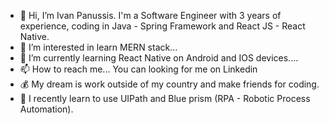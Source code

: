 - 👋 Hi, I’m Ivan Panussis. I'm a Software Engineer with 3 years of experience, coding in Java - Spring Framework and React JS - React Native.
- 👀 I’m interested in learn MERN stack...
- 🌱 I’m currently learning React Native on Android and IOS devices....
- 📫 How to reach me... You can looking for me on Linkedin
- 💰 My dream is work outside of my country and make friends for coding.
- 🤖 I recently learn to use UIPath and Blue prism (RPA - Robotic Process Automation).
